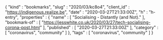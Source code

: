 {
  "kind" : "bookmarks",
  "slug" : "2020/03/kc8o4",
  "client_id" : "https://indigenous.realize.be",
  "date" : "2020-03-27T21:33:00Z",
  "h" : "h-entry",
  "properties" : {
    "name" : [ "Socialising - Distantly (and Not)." ],
    "bookmark-of" : [ "https://jesswhite.co.uk/2020/03/27/tech-socialising-corona-post.html" ],
    "published" : [ "2020-03-27T21:33:00Z" ],
    "category" : [ "coronavirus", "community" ]
  },
  "tags" : [ "coronavirus", "community" ]
}
